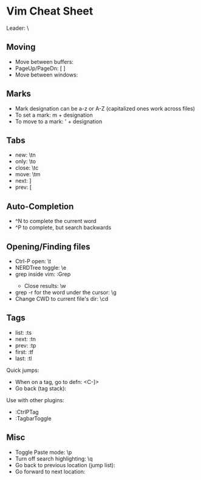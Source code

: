 Vim Cheat Sheet
===============

Leader: \

Moving
------
  - Move between buffers: <C-p> <C-n>
  -  PageUp/PageDn: [ ]
  - Move between windows: <C-h> <C-j> <C-k> <C-l>

Marks
-----
  - Mark designation can be a-z or A-Z (capitalized ones work across files)
  - To set a mark:  m + designation
  - To move to a mark: ' + designation

Tabs
----
  - new: \tn
  - only: \to
  - close: \tc
  - move: \tm
  - next: \]
  - prev: \[

Auto-Completion
---------------
  - ^N to complete the current word
  - ^P to complete, but search backwards

Opening/Finding files
---------------------
  - Ctrl-P open: \t
  - NERDTree toggle: \e
  - grep inside vim: :Grep <search> <files>
    - Close results: \w
  - grep -r for the word under the cursor: \g
  - Change CWD to current file's dir: \cd

Tags
----
  - list:  :ts
  - next:  :tn
  - prev:  :tp
  - first: :tf
  - last:  :tl

Quick jumps:

  - When on a tag, go to defn: <C-]>
  - Go back (tag stack): <C-t>

Use with other plugins:

  - :CtrlPTag
  - :TagbarToggle

Misc
----
  - Toggle Paste mode: \p
  - Turn off search highlighting: \q
  - Go back to previous location (jump list): <C-o>
  - Go forward to next location: <C-i>
